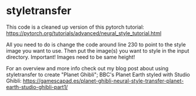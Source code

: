 # styletransfer

This code is a cleaned up version of this pytorch tutorial: https://pytorch.org/tutorials/advanced/neural_style_tutorial.html

All you need to do is change the code around line 230 to point to the style image you want to use. Then put the image(s) you want to style in the input directory. Important! Images need to be same height!

For an overview and more info check out my blog post about using styletransfer to create "Planet Ghibli"; BBC's Planet Earth styled with Studio Ghibli: https://gamescapad.es/planet-ghibli-neural-style-transfer-planet-earth-studio-ghibli-part1/
